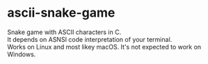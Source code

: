 # ascii-snake-game

Snake game with ASCII characters in C.  
It depends on ASNSI code interpretation of your terminal.  
Works on Linux and most likey macOS. It's not expected to work on Windows.
